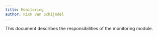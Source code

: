 ```yaml
---
title: Monitoring
author: Rick van Schijndel
---
```


This document describes the responsibilities of the monitoring module.

